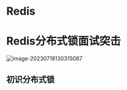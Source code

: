 # Redis

# Redis分布式锁面试突击

![image-20230718130315087](https://cdn.jsdelivr.net/gh/yzk656/image/202307181303138.png)

## 初识分布式锁


